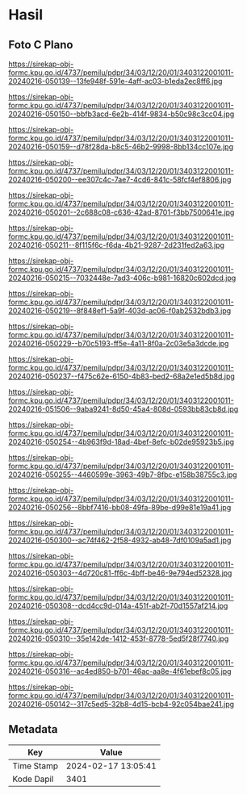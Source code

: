 # Hasil

## Foto C Plano

https://sirekap-obj-formc.kpu.go.id/4737/pemilu/pdpr/34/03/12/20/01/3403122001011-20240216-050139--13fe948f-591e-4aff-ac03-b1eda2ec8ff6.jpg

https://sirekap-obj-formc.kpu.go.id/4737/pemilu/pdpr/34/03/12/20/01/3403122001011-20240216-050150--bbfb3acd-6e2b-414f-9834-b50c98c3cc04.jpg

https://sirekap-obj-formc.kpu.go.id/4737/pemilu/pdpr/34/03/12/20/01/3403122001011-20240216-050159--d78f28da-b8c5-46b2-9998-8bb134cc107e.jpg

https://sirekap-obj-formc.kpu.go.id/4737/pemilu/pdpr/34/03/12/20/01/3403122001011-20240216-050200--ee307c4c-7ae7-4cd6-841c-58fcf4ef8806.jpg

https://sirekap-obj-formc.kpu.go.id/4737/pemilu/pdpr/34/03/12/20/01/3403122001011-20240216-050201--2c688c08-c636-42ad-8701-f3bb7500641e.jpg

https://sirekap-obj-formc.kpu.go.id/4737/pemilu/pdpr/34/03/12/20/01/3403122001011-20240216-050211--8f115f6c-f6da-4b21-9287-2d231fed2a63.jpg

https://sirekap-obj-formc.kpu.go.id/4737/pemilu/pdpr/34/03/12/20/01/3403122001011-20240216-050215--7032448e-7ad3-406c-b981-16820c602dcd.jpg

https://sirekap-obj-formc.kpu.go.id/4737/pemilu/pdpr/34/03/12/20/01/3403122001011-20240216-050219--8f848ef1-5a9f-403d-ac06-f0ab2532bdb3.jpg

https://sirekap-obj-formc.kpu.go.id/4737/pemilu/pdpr/34/03/12/20/01/3403122001011-20240216-050229--b70c5193-ff5e-4a11-8f0a-2c03e5a3dcde.jpg

https://sirekap-obj-formc.kpu.go.id/4737/pemilu/pdpr/34/03/12/20/01/3403122001011-20240216-050237--f475c62e-6150-4b83-bed2-68a2e1ed5b8d.jpg

https://sirekap-obj-formc.kpu.go.id/4737/pemilu/pdpr/34/03/12/20/01/3403122001011-20240216-051506--9aba9241-8d50-45a4-808d-0593bb83cb8d.jpg

https://sirekap-obj-formc.kpu.go.id/4737/pemilu/pdpr/34/03/12/20/01/3403122001011-20240216-050254--4b963f9d-18ad-4bef-8efc-b02de95923b5.jpg

https://sirekap-obj-formc.kpu.go.id/4737/pemilu/pdpr/34/03/12/20/01/3403122001011-20240216-050255--4460599e-3963-49b7-8fbc-e158b38755c3.jpg

https://sirekap-obj-formc.kpu.go.id/4737/pemilu/pdpr/34/03/12/20/01/3403122001011-20240216-050256--8bbf7416-bb08-49fa-89be-d99e81e19a41.jpg

https://sirekap-obj-formc.kpu.go.id/4737/pemilu/pdpr/34/03/12/20/01/3403122001011-20240216-050300--ac74f462-2f58-4932-ab48-7df0109a5ad1.jpg

https://sirekap-obj-formc.kpu.go.id/4737/pemilu/pdpr/34/03/12/20/01/3403122001011-20240216-050303--4d720c81-ff6c-4bff-be46-9e794ed52328.jpg

https://sirekap-obj-formc.kpu.go.id/4737/pemilu/pdpr/34/03/12/20/01/3403122001011-20240216-050308--dcd4cc9d-014a-451f-ab2f-70d1557af214.jpg

https://sirekap-obj-formc.kpu.go.id/4737/pemilu/pdpr/34/03/12/20/01/3403122001011-20240216-050310--35e142de-1412-453f-8778-5ed5f28f7740.jpg

https://sirekap-obj-formc.kpu.go.id/4737/pemilu/pdpr/34/03/12/20/01/3403122001011-20240216-050316--ac4ed850-b701-46ac-aa8e-4f61ebef8c05.jpg

https://sirekap-obj-formc.kpu.go.id/4737/pemilu/pdpr/34/03/12/20/01/3403122001011-20240216-050142--317c5ed5-32b8-4d15-bcb4-92c054bae241.jpg


## Metadata

| Key        | Value               |
| ---------- | ------------------- |
| Time Stamp | 2024-02-17 13:05:41 |
| Kode Dapil | 3401                |



